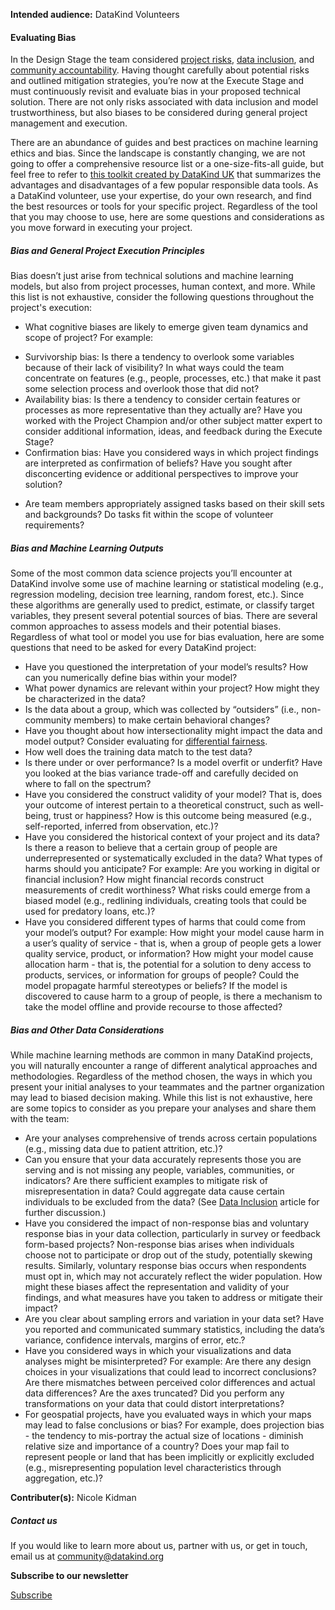 




**Intended audience:**
DataKind Volunteers






#### Evaluating Bias


In the Design Stage the team considered [project risks](https://playbook.datakind.org/playbook/articles/41), [data inclusion](https://playbook.datakind.org/playbook/articles/44), and [community accountability](https://playbook.datakind.org/playbook/articles/43). Having thought carefully about potential risks and outlined mitigation strategies, you’re now at the Execute Stage and must continuously revisit and evaluate bias in your proposed technical solution. There are not only risks associated with data inclusion and model trustworthiness, but also biases to be considered during general project management and execution. 


There are an abundance of guides and best practices on machine learning ethics and bias. Since the landscape is constantly changing, we are not going to offer a comprehensive resource list or a one\-size\-fits\-all guide, but feel free to refer to [this toolkit created by DataKind UK](https://datakind-ai-ethics.netlify.app/#/) that summarizes the advantages and disadvantages of a few popular responsible data tools. As a DataKind volunteer, use your expertise, do your own research, and find the best resources or tools for your specific project. Regardless of the tool that you may choose to use, here are some questions and considerations as you move forward in executing your project. 


##### Bias and General Project Execution Principles


Bias doesn’t just arise from technical solutions and machine learning models, but also from project processes, human context, and more. While this list is not exhaustive, consider the following questions throughout the project's execution:


* What cognitive biases are likely to emerge given team dynamics and scope of project? For example:
+ Survivorship bias: Is there a tendency to overlook some variables because of their lack of visibility? In what ways could the team concentrate on features (e.g., people, processes, etc.) that make it past some selection process and overlook those that did not?
+ Availability bias: Is there a tendency to consider certain features or processes as more representative than they actually are? Have you worked with the Project Champion and/or other subject matter expert to consider additional information, ideas, and feedback during the Execute Stage?
+ Confirmation bias: Have you considered ways in which project findings are interpreted as confirmation of beliefs? Have you sought after disconcerting evidence or additional perspectives to improve your solution?

* Are team members appropriately assigned tasks based on their skill sets and backgrounds? Do tasks fit within the scope of volunteer requirements?


##### Bias and Machine Learning Outputs


Some of the most common data science projects you’ll encounter at DataKind involve some use of machine learning or statistical modeling (e.g., regression modeling, decision tree learning, random forest, etc.). Since these algorithms are generally used to predict, estimate, or classify target variables, they present several potential sources of bias. There are several common approaches to assess models and their potential biases. Regardless of what tool or model you use for bias evaluation, here are some questions that need to be asked for every DataKind project:


* Have you questioned the interpretation of your model’s results? How can you numerically define bias within your model?
* What power dynamics are relevant within your project? How might they be characterized in the data?
* Is the data about a group, which was collected by “outsiders” (i.e., non\-community members) to make certain behavioral changes?
* Have you thought about how intersectionality might impact the data and model output? Consider evaluating for [differential fairness](http://jfoulds.informationsystems.umbc.edu/papers/2019/Foulds%20(2019)%20-%20DifferentialFairness_NeurIPS_MLWG.pdf).
* How well does the training data match to the test data?
* Is there under or over performance? Is a model overfit or underfit? Have you looked at the bias variance trade\-off and carefully decided on where to fall on the spectrum?
* Have you considered the construct validity of your model? That is, does your outcome of interest pertain to a theoretical construct, such as well\-being, trust or happiness? How is this outcome being measured (e.g., self\-reported, inferred from observation, etc.)?
* Have you considered the historical context of your project and its data? Is there a reason to believe that a certain group of people are underrepresented or systematically excluded in the data? What types of harms should you anticipate? For example: Are you working in digital or financial inclusion? How might financial records construct measurements of credit worthiness? What risks could emerge from a biased model (e.g., redlining individuals, creating tools that could be used for predatory loans, etc.)?
* Have you considered different types of harms that could come from your model’s output? For example: How might your model cause harm in a user’s quality of service \- that is, when a group of people gets a lower quality service, product, or information? How might your model cause allocation harm \- that is, the potential for a solution to deny access to products, services, or information for groups of people? Could the model propagate harmful stereotypes or beliefs? If the model is discovered to cause harm to a group of people, is there a mechanism to take the model offline and provide recourse to those affected?


##### Bias and Other Data Considerations


While machine learning methods are common in many DataKind projects, you will naturally encounter a range of different analytical approaches and methodologies. Regardless of the method chosen, the ways in which you present your initial analyses to your teammates and the partner organization may lead to biased decision making. While this list is not exhaustive, here are some topics to consider as you prepare your analyses and share them with the team:


* Are your analyses comprehensive of trends across certain populations (e.g., missing data due to patient attrition, etc.)?
* Can you ensure that your data accurately represents those you are serving and is not missing any people, variables, communities, or indicators? Are there sufficient examples to mitigate risk of misrepresentation in data? Could aggregate data cause certain individuals to be excluded from the data? (See [Data Inclusion](https://playbook.datakind.org/playbook/index) article for further discussion.)
* Have you considered the impact of non\-response bias and voluntary response bias in your data collection, particularly in survey or feedback form\-based projects? Non\-response bias arises when individuals choose not to participate or drop out of the study, potentially skewing results. Similarly, voluntary response bias occurs when respondents must opt in, which may not accurately reflect the wider population. How might these biases affect the representation and validity of your findings, and what measures have you taken to address or mitigate their impact?
* Are you clear about sampling errors and variation in your data set? Have you reported and communicated summary statistics, including the data’s variance, confidence intervals, margins of error, etc.?
* Have you considered ways in which your visualizations and data analyses might be misinterpreted? For example: Are there any design choices in your visualizations that could lead to incorrect conclusions? Are there mismatches between perceived color differences and actual data differences? Are the axes truncated? Did you perform any transformations on your data that could distort interpretations?
* For geospatial projects, have you evaluated ways in which your maps may lead to false conclusions or bias? For example, does projection bias \- the tendency to mis\-portray the actual size of locations \- diminish relative size and importance of a country? Does your map fail to represent people or land that has been implicitly or explicitly excluded (e.g., misrepresenting population level characteristics through aggregation, etc.)?



 **Contributer(s):** Nicole Kidman







##### Contact us


If you would like to learn more about us, partner with us, or get in touch, email us at community@datakind.org



 
**Subscribe to our newsletter**
  

[Subscribe](https://www.datakind.org/subscribe/)



